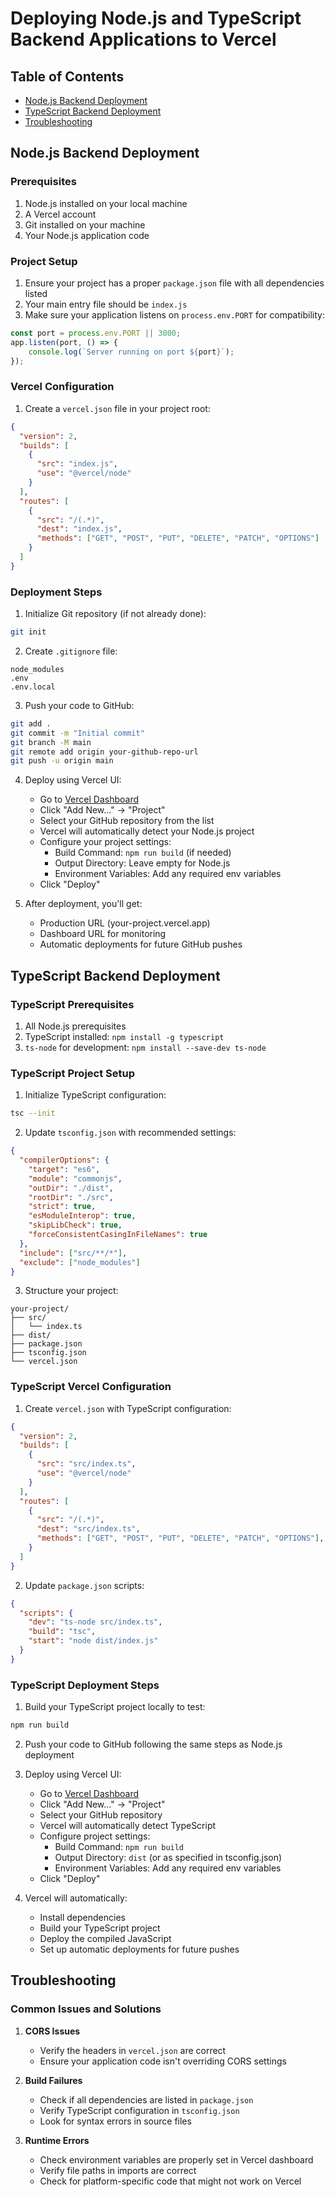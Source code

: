 # Deploying Node.js and TypeScript Backend Applications to Vercel

## Table of Contents
- [Node.js Backend Deployment](#nodejs-backend-deployment)
- [TypeScript Backend Deployment](#typescript-backend-deployment)
- [Troubleshooting](#troubleshooting)

## Node.js Backend Deployment

### Prerequisites
1. Node.js installed on your local machine
2. A Vercel account
3. Git installed on your machine
4. Your Node.js application code

### Project Setup
1. Ensure your project has a proper `package.json` file with all dependencies listed
2. Your main entry file should be `index.js`
3. Make sure your application listens on `process.env.PORT` for compatibility:
```javascript
const port = process.env.PORT || 3000;
app.listen(port, () => {
    console.log(`Server running on port ${port}`);
});
```

### Vercel Configuration
1. Create a `vercel.json` file in your project root:
```json
{
  "version": 2,
  "builds": [
    {
      "src": "index.js",
      "use": "@vercel/node"
    }
  ],
  "routes": [
    {
      "src": "/(.*)",
      "dest": "index.js",
      "methods": ["GET", "POST", "PUT", "DELETE", "PATCH", "OPTIONS"]
    }
  ]
}
```

### Deployment Steps

1. Initialize Git repository (if not already done):
```bash
git init
```

2. Create `.gitignore` file:
```
node_modules
.env
.env.local
```

3. Push your code to GitHub:
```bash
git add .
git commit -m "Initial commit"
git branch -M main
git remote add origin your-github-repo-url
git push -u origin main
```

4. Deploy using Vercel UI:
   - Go to [Vercel Dashboard](https://vercel.com/dashboard)
   - Click "Add New..." → "Project"
   - Select your GitHub repository from the list
   - Vercel will automatically detect your Node.js project
   - Configure your project settings:
     - Build Command: `npm run build` (if needed)
     - Output Directory: Leave empty for Node.js
     - Environment Variables: Add any required env variables
   - Click "Deploy"

5. After deployment, you'll get:
   - Production URL (your-project.vercel.app)
   - Dashboard URL for monitoring
   - Automatic deployments for future GitHub pushes

## TypeScript Backend Deployment

### TypeScript Prerequisites
1. All Node.js prerequisites
2. TypeScript installed: `npm install -g typescript`
3. `ts-node` for development: `npm install --save-dev ts-node`

### TypeScript Project Setup
1. Initialize TypeScript configuration:
```bash
tsc --init
```

2. Update `tsconfig.json` with recommended settings:
```json
{
  "compilerOptions": {
    "target": "es6",
    "module": "commonjs",
    "outDir": "./dist",
    "rootDir": "./src",
    "strict": true,
    "esModuleInterop": true,
    "skipLibCheck": true,
    "forceConsistentCasingInFileNames": true
  },
  "include": ["src/**/*"],
  "exclude": ["node_modules"]
}
```

3. Structure your project:
```
your-project/
├── src/
│   └── index.ts
├── dist/
├── package.json
├── tsconfig.json
└── vercel.json
```

### TypeScript Vercel Configuration
1. Create `vercel.json` with TypeScript configuration:
```json
{
  "version": 2,
  "builds": [
    {
      "src": "src/index.ts",
      "use": "@vercel/node"
    }
  ],
  "routes": [
    {
      "src": "/(.*)",
      "dest": "src/index.ts",
      "methods": ["GET", "POST", "PUT", "DELETE", "PATCH", "OPTIONS"],
    }
  ]
}
```

2. Update `package.json` scripts:
```json
{
  "scripts": {
    "dev": "ts-node src/index.ts",
    "build": "tsc",
    "start": "node dist/index.js"
  }
}
```

### TypeScript Deployment Steps

1. Build your TypeScript project locally to test:
```bash
npm run build
```

2. Push your code to GitHub following the same steps as Node.js deployment

3. Deploy using Vercel UI:
   - Go to [Vercel Dashboard](https://vercel.com/dashboard)
   - Click "Add New..." → "Project"
   - Select your GitHub repository
   - Vercel will automatically detect TypeScript
   - Configure project settings:
     - Build Command: `npm run build`
     - Output Directory: `dist` (or as specified in tsconfig.json)
     - Environment Variables: Add any required env variables
   - Click "Deploy"

4. Vercel will automatically:
   - Install dependencies
   - Build your TypeScript project
   - Deploy the compiled JavaScript
   - Set up automatic deployments for future pushes

## Troubleshooting

### Common Issues and Solutions

1. **CORS Issues**
   - Verify the headers in `vercel.json` are correct
   - Ensure your application code isn't overriding CORS settings

2. **Build Failures**
   - Check if all dependencies are listed in `package.json`
   - Verify TypeScript configuration in `tsconfig.json`
   - Look for syntax errors in source files

3. **Runtime Errors**
   - Check environment variables are properly set in Vercel dashboard
   - Verify file paths in imports are correct
   - Check for platform-specific code that might not work on Vercel
